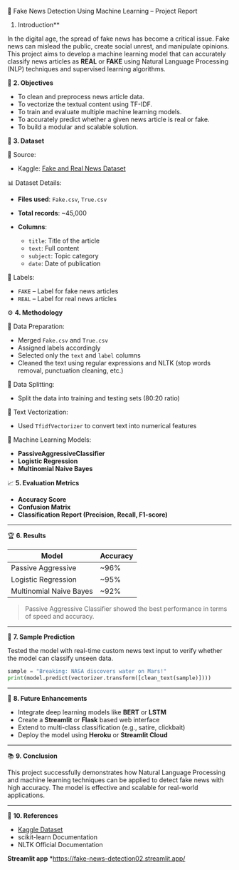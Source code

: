  📰 Fake News Detection Using Machine Learning – Project Report
1. Introduction**

In the digital age, the spread of fake news has become a critical issue. Fake news can mislead the public, create social unrest, and manipulate opinions.
This project aims to develop a machine learning model that can accurately classify news articles as **REAL** or **FAKE** using Natural Language Processing (NLP) techniques and supervised learning algorithms.


🎯 **2. Objectives**

* To clean and preprocess news article data.
* To vectorize the textual content using TF-IDF.
* To train and evaluate multiple machine learning models.
* To accurately predict whether a given news article is real or fake.
* To build a modular and scalable solution.

🧩 **3. Dataset**

 📁 Source:

* Kaggle: [Fake and Real News Dataset](https://www.kaggle.com/datasets/clmentbisaillon/fake-and-real-news-dataset)

 📊 Dataset Details:

* **Files used**: `Fake.csv`, `True.csv`
* **Total records**: \~45,000
* **Columns**:

  * `title`: Title of the article
  * `text`: Full content
  * `subject`: Topic category
  * `date`: Date of publication

 🔖 Labels:

* `FAKE` – Label for fake news articles
* `REAL` – Label for real news articles

⚙️ **4. Methodology**

 🔄 Data Preparation:

* Merged `Fake.csv` and `True.csv`
* Assigned labels accordingly
* Selected only the `text` and `label` columns
* Cleaned the text using regular expressions and NLTK (stop words removal, punctuation cleaning, etc.)

🧪 Data Splitting:

* Split the data into training and testing sets (80:20 ratio)

🧠 Text Vectorization:

* Used `TfidfVectorizer` to convert text into numerical features

 🧠 Machine Learning Models:

* **PassiveAggressiveClassifier**
* **Logistic Regression**
* **Multinomial Naive Bayes**



📈 **5. Evaluation Metrics**

* **Accuracy Score**
* **Confusion Matrix**
* **Classification Report (Precision, Recall, F1-score)**

---

🏆 **6. Results**

| Model                   | Accuracy |
| ----------------------- | -------- |
| Passive Aggressive      | \~96%    |
| Logistic Regression     | \~95%    |
| Multinomial Naive Bayes | \~92%    |

> Passive Aggressive Classifier showed the best performance in terms of speed and accuracy.

---

 🧪 **7. Sample Prediction**

Tested the model with real-time custom news text input to verify whether the model can classify unseen data.

```python
sample = "Breaking: NASA discovers water on Mars!"
print(model.predict(vectorizer.transform([clean_text(sample)])))
```

---

 🚀 **8. Future Enhancements**

* Integrate deep learning models like **BERT** or **LSTM**
* Create a **Streamlit** or **Flask** based web interface
* Extend to multi-class classification (e.g., satire, clickbait)
* Deploy the model using **Heroku** or **Streamlit Cloud**

---

 📚 **9. Conclusion**

This project successfully demonstrates how Natural Language Processing and machine learning techniques can be applied to detect fake news with high accuracy. The model is effective and scalable for real-world applications.

---

📎 **10. References**

* [Kaggle Dataset](https://www.kaggle.com/datasets/clmentbisaillon/fake-and-real-news-dataset)
* scikit-learn Documentation
* NLTK Official Documentation

**Streamlit app**
*https://fake-news-detection02.streamlit.app/

